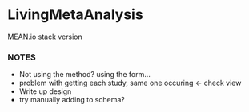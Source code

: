 # LivingMetaAnalysis
MEAN.io stack version


### NOTES
- Not using the method? using the form...
- problem with getting each study, same one occuring  <- check view
- Write up design
- try manually adding to schema?
